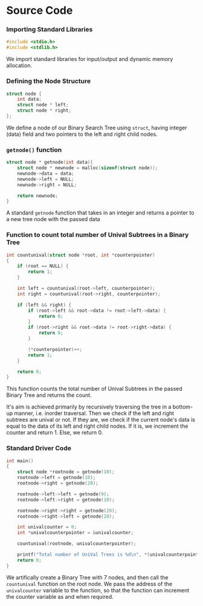 # Source Code

### Importing Standard Libraries

```c
#include <stdio.h>
#include <stdlib.h>
```

We import standard libraries for input/output and dynamic memory allocation.

### Defining the Node Structure

```c
struct node {
    int data;
    struct node * left;
    struct node * right;
};
```

We define a node of our Binary Search Tree using `struct`, having integer (data) field and two pointers to the left and right child nodes.

### `getnode()` function

```c
struct node * getnode(int data){
    struct node * newnode = malloc(sizeof(struct node));
    newnode->data = data;
    newnode->left = NULL;
    newnode->right = NULL;

    return newnode;
}
```

A standard `getnode` function that takes in an integer and returns a pointer to a new tree node with the passed data

### Function to count total number of Unival Subtrees in a Binary Tree

```c
int countunival(struct node *root, int *counterpointer)
{
    if (root == NULL) {
        return 1;
    }

    int left = countunival(root->left, counterpointer);
    int right = countunival(root->right, counterpointer);

    if (left && right) {
        if (root->left && root->data != root->left->data) {
            return 0;
        }
        if (root->right && root->data != root->right->data) {
            return 0;
        }

        (*counterpointer)++;
        return 1;
    }

    return 0;
}
```
This function counts the total number of Unival Subtrees in the passed Binary Tree and returns the count.

It's aim is achieved primarily by recursively traversing the tree in a bottom-up manner, i.e. inorder traversal. Then we check if the left and right subtrees are unival or not. If they are, we check if the current node's data is equal to the data of its left and right child nodes. If it is, we increment the counter and return 1. Else, we return 0.

### Standard Driver Code

```c
int main()
{
    struct node *rootnode = getnode(10);
    rootnode->left = getnode(10);
    rootnode->right = getnode(20);

    rootnode->left->left = getnode(9);
    rootnode->left->right = getnode(10);

    rootnode->right->right = getnode(20);
    rootnode->right->left = getnode(20);

    int univalcounter = 0;
    int *univalcounterpointer = &univalcounter;

    countunival(rootnode, univalcounterpointer);

    printf("Total number of UniVal Trees is %d\n", *(univalcounterpointer));
    return 0;
}
```

We artifically create a Binary Tree with 7 nodes, and then call the `countunival` function on the root node. We pass the address of the `univalcounter` variable to the function, so that the function can increment the counter variable as and when required.